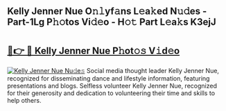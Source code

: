 ## Kelly Jenner Nue O𝚗𝚕yf𝚊ns L𝚎a𝚔ed N𝚞𝚍es - Part-1Lg P𝚑𝚘tos Vi𝚍𝚎o - H𝚘𝚝 Part L𝚎a𝚔s K3ejJ

# <h2><a href="http://kf3uy35.oniu.top/?m=Kelly+Jenner+Nue">🔗👉 🔴 Kelly Jenner Nue P𝚑ot𝚘𝚜 V𝚒d𝚎o</a></h2>

[![Kelly Jenner Nue Nu𝚍e𝚜](https://i.imgur.com/0qMVB7G.gif)](http://kf3uy35.oniu.top/?m=Kelly+Jenner+Nue)
Social media thought leader Kelly Jenner Nue, recognized for disseminating dance and lifestyle information, featuring presentations and blogs. Selfless volunteer Kelly Jenner Nue, recognized for their generosity and dedication to volunteering their time and skills to help others.  

